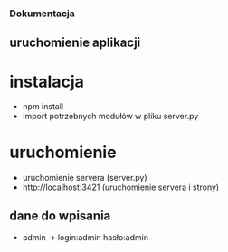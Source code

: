 ### Dokumentacja

## uruchomienie aplikacji

# instalacja
- npm install 
- import potrzebnych modułów w pliku server.py

# uruchomienie
- uruchomienie servera (server.py)
- http://localhost:3421 (uruchomienie servera i strony)

## dane do wpisania
- admin -> login:admin hasło:admin

